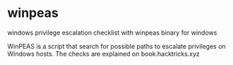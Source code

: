 # winpeas
windows privilege escalation checklist with winpeas binary for windows

WinPEAS is a script that search for possible paths to escalate privileges on Windows hosts. The checks are explained on book.hacktricks.xyz
